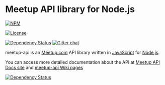 Meetup API library for Node.js
==============================

[![NPM](https://nodei.co/npm/meetup-api.png)](https://nodei.co/npm/meetup-api/)

[![License][license-image]][license-url]

[![Dependency Status][depstat-image]][depstat-url]
[![Gitter chat][gitter-image]][gitter-url]

meetup-api is an [Meetup.com](http://www.meetup.com/) API library written in [JavaScript](http://en.wikipedia.org/wiki/JavaScript) for [Node.js](http://nodejs.org/).

You can access more detailed documentation about the API at [Meetup API Docs site](http://www.meetup.com/meetup_api/docs/) and [meetup-api Wiki pages](https://github.com/jkutianski/meetup-api/wiki)

[![Dependency Status](https://david-dm.org/jkutianski/meetup-api.svg)](https://david-dm.org/jkutianski/meetup-api)

[license-image]: http://img.shields.io/npm/l/meetup-api.svg
[license-url]: https://github.com/jkutianski/meetup-api/blob/master/LICENSE
[depstat-url]: https://david-dm.org/jkutianski/meetup-api
[depstat-image]: https://david-dm.org/jkutianski/meetup-api.svg
[gitter-image]: https://badges.gitter.im/Join%20Chat.svg
[gitter-url]: https://gitter.im/jkutianski/meetup-api
